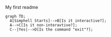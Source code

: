 My first readme
```mermaid
graph TD;
  A[Simphell Starts]-->B[Is it interactive?];
  A-->C[Is it non-interavtive?];
  C--|Yes|-->D[Is the command "exit"?];
```
